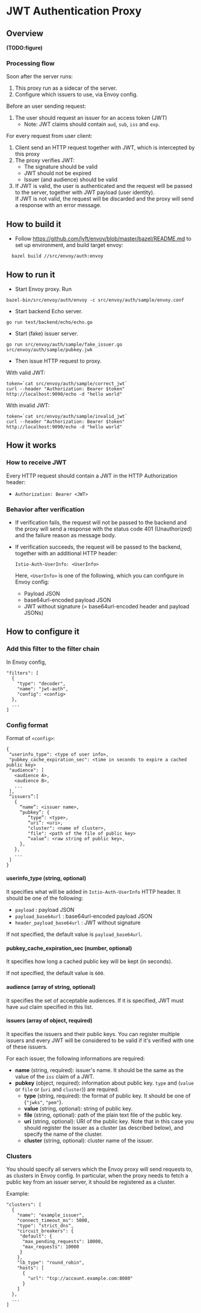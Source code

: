 # JWT Authentication Proxy

## Overview

__(TODO:figure)__


### Processing flow

Soon after the server runs:

1. This proxy run as a sidecar of the server.
2. Configure which issuers to use, via Envoy config.

Before an user sending request:

1. The user should request an issuer for an access token (JWT)
    - Note: JWT claims should contain `aud`, `sub`, `iss` and `exp`.

For every request from user client:

1. Client send an HTTP request together with JWT, which is intercepted by this proxy
2. The proxy verifies JWT:
    - The signature should be valid
    - JWT should not be expired
    - Issuer (and audience) should be valid
3. If JWT is valid, the user is authenticated and the request will be passed to the server, together with JWT payload (user identity). \
   If JWT is not valid, the request will be discarded and the proxy will send a response with an error message.


## How to build it

* Follow https://github.com/lyft/envoy/blob/master/bazel/README.md to set up environment, and build target envoy:

```
  bazel build //src/envoy/auth:envoy
```

## How to run it

* Start Envoy proxy. Run

```
bazel-bin/src/envoy/auth/envoy -c src/envoy/auth/sample/envoy.conf
```

* Start backend Echo server.

```
go run test/backend/echo/echo.go
```

* Start (fake) issuer server.

```
go run src/envoy/auth/sample/fake_issuer.go src/envoy/auth/sample/pubkey.jwk
```

* Then issue HTTP request to proxy.

With valid JWT:
```
token=`cat src/envoy/auth/sample/correct_jwt`
curl --header "Authorization: Bearer $token" http://localhost:9090/echo -d "hello world"
```

With invalid JWT:
```
token=`cat src/envoy/auth/sample/invalid_jwt`
curl --header "Authorization: Bearer $token" http://localhost:9090/echo -d "hello world"
```

## How it works

### How to receive JWT

Every HTTP request should contain a JWT in the HTTP Authorization header:
- `Authorization: Bearer <JWT>` 

### Behavior after verification

- If verification fails, the request will not be passed to the backend and the proxy will send a response with the status code 401 (Unauthorized) and the failure reason as message body.
- If verification succeeds, the request will be passed to the backend, together with an additional HTTP header:
  
  ```
  Istio-Auth-UserInfo: <UserInfo>
  ```
  
  Here, `<UserInfo>` is one of the following, which you can configure in Envoy config:
  
  - Payload JSON
  - base64url-encoded payload JSON
  - JWT without signature (= base64url-encoded header and payload JSONs)


## How to configure it

### Add this filter to the filter chain

In Envoy config,
```
"filters": [
  {
    "type": "decoder",
    "name": "jwt-auth",
    "config": <config>
  },
  ...
]
```

### Config format

Format of `<config>`:
```
{
 "userinfo_type": <type of user info>,
 "pubkey_cache_expiration_sec": <time in seconds to expire a cached public key>
 "audience": [
   <audience A>,
   <audience B>,
   ...
 ],
 “issuers”:[
   {
     “name”: <issuer name>,
     “pubkey”: {
        “type”: <type>, 
        “uri”: <uri>, 
        "cluster": <name of cluster>,
        "file": <path of the file of public key>
        “value”: <raw string of public key>,
     }, 
   },
   ...
 ]
}
```

#### userinfo_type (string, optional)

It specifies what will be added in `Istio-Auth-UserInfo` HTTP header.
It should be one of the following:

- `payload` : payload JSON
- `payload_base64url` : base64url-encoded payload JSON
- `header_payload_base64url` : JWT without  signature

If not specified, the default value is `payload_base64url`.

#### pubkey_cache_expiration_sec (number, optional)

It specifies how long a cached public key will be kept (in seconds).

If not specified, the default value is `600`.

#### audience (array of string, optional)

It specifies the set of acceptable audiences.
If it is specified, JWT must have `aud` claim specified in this list.

#### issuers (array of object, required)

It specifies the issuers and their public keys.
You can register multiple issuers and 
every JWT will be considered to be valid if it's verified with one of these issuers.


For each issuer, the following informations are required:
- __name__  (string, required): issuer's name. It should be the same as the value of the `iss` claim of a JWT.
- __pubkey__ (object, required): information about public key.
  `type` and (`value` or `file` or (`uri` and `cluster`)) are required.
  - __type__ (string, required): the format of public key. It should be one of {`"jwks"`, `"pem"`}.
  - __value__ (string, optional): string of public key.
  - __file__ (string, optional): path of the plain text file of the public key.
  - __uri__ (string, optional): URI of the public key. Note that in this case you should register the issuer as a cluster (as described below), and specify the name of the cluster.
  - __cluster__ (string, optional): cluster name of the issuer.


### Clusters

You should specify all servers which the Envoy proxy will send requests to, as clusters in Envoy config.
In particular, when the proxy needs to fetch a public key from an issuer server, 
it should be registered as a cluster.

Example:
```
"clusters": [
  {
    "name": "example_issuer",
    "connect_timeout_ms": 5000,
    "type": "strict_dns",
    "circuit_breakers": {
     "default": {
      "max_pending_requests": 10000,
      "max_requests": 10000
     }
    },
    "lb_type": "round_robin",
    "hosts": [
      {
        "url": "tcp://account.example.com:8080"
      }
    ]
  },
  ...
]
```